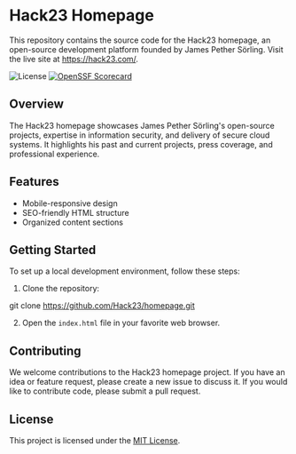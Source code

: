 # Hack23 Homepage

This repository contains the source code for the Hack23 homepage, an open-source development platform founded by James Pether Sörling. Visit the live site at https://hack23.com/.

![License](https://img.shields.io/github/license/Hack23/homepage)
[![OpenSSF Scorecard](https://api.securityscorecards.dev/projects/github.com/Hack23/homepage/badge)](https://api.securityscorecards.dev/projects/github.com/Hack23/homepage)

## Overview

The Hack23 homepage showcases James Pether Sörling's open-source projects, expertise in information security, and delivery of secure cloud systems. It highlights his past and current projects, press coverage, and professional experience.

## Features

- Mobile-responsive design
- SEO-friendly HTML structure
- Organized content sections

## Getting Started

To set up a local development environment, follow these steps:

1. Clone the repository:

git clone https://github.com/Hack23/homepage.git

2. Open the `index.html` file in your favorite web browser.

## Contributing

We welcome contributions to the Hack23 homepage project. If you have an idea or feature request, please create a new issue to discuss it. If you would like to contribute code, please submit a pull request.

## License

This project is licensed under the [MIT License](https://github.com/Hack23/homepage/blob/master/LICENSE).
